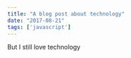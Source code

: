 ```yaml
---
title: "A blog post about technology"
date: "2017-08-21"
tags: ['javascript']
---
```


But I still love technology

